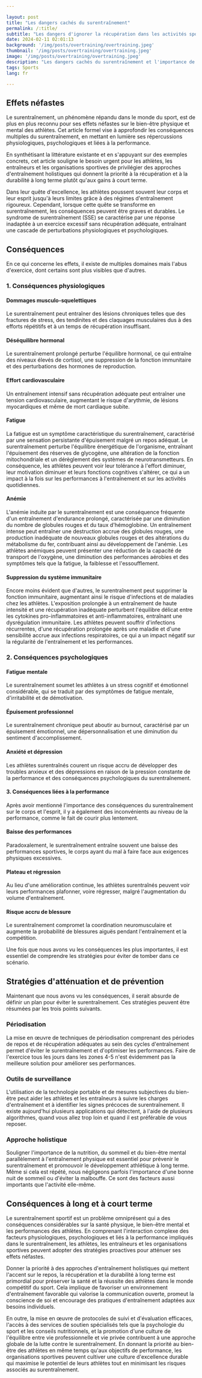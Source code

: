 ```yaml
---

layout: post 
title: "Les dangers cachés du surentraînement"
permalink: /:title/ 
subtitle: "Les dangers d'ignorer la récupération dans les activités sportives"
date: 2024-02-11 02:01:13
background: '/img/posts/overtraining/overtraining.jpeg'
thumbnail: '/img/posts/overtraining/overtraining.jpeg'
image: '/img/posts/overtraining/overtraining.jpeg'
description: "Les dangers cachés du surentraînement et l'importance de la récupération dans les activités sportives"
tags: Sports
lang: fr

---
```



## Effets néfastes

Le surentraînement, un phénomène répandu dans le monde du sport, est de plus en plus reconnu pour ses effets néfastes sur le bien-être physique et mental des athlètes. Cet article formel vise à approfondir les conséquences multiples du surentraînement, en mettant en lumière ses répercussions physiologiques, psychologiques et liées à la performance.

En synthétisant la littérature existante et en s'appuyant sur des exemples concrets, cet article souligne le besoin urgent pour les athlètes, les entraîneurs et les organisations sportives de privilégier des approches d'entraînement holistiques qui donnent la priorité à la récupération et à la durabilité à long terme plutôt qu'aux gains à court terme.

Dans leur quête d'excellence, les athlètes poussent souvent leur corps et leur esprit jusqu'à leurs limites grâce à des régimes d'entraînement rigoureux. Cependant, lorsque cette quête se transforme en surentraînement, les conséquences peuvent être graves et durables. Le syndrome de surentraînement (SSE) se caractérise par une réponse inadaptée à un exercice excessif sans récupération adéquate, entraînant une cascade de perturbations physiologiques et psychologiques.

## Conséquences

En ce qui concerne les effets, il existe de multiples domaines mais l'abus d'exercice, dont certains sont plus visibles que d'autres.

### 1. Conséquences physiologiques

#### Dommages musculo-squelettiques
Le surentraînement peut entraîner des lésions chroniques telles que des fractures de stress, des tendinites et des claquages musculaires dus à des efforts répétitifs et à un temps de récupération insuffisant.

#### Déséquilibre hormonal

Le surentraînement prolongé perturbe l'équilibre hormonal, ce qui entraîne des niveaux élevés de cortisol, une suppression de la fonction immunitaire et des perturbations des hormones de reproduction.

#### Effort cardiovasculaire

Un entraînement intensif sans récupération adéquate peut entraîner une tension cardiovasculaire, augmentant le risque d'arythmie, de lésions myocardiques et même de mort cardiaque subite.

#### Fatigue

La fatigue est un symptôme caractéristique du surentraînement, caractérisé par une sensation persistante d'épuisement malgré un repos adéquat. Le surentraînement perturbe l'équilibre énergétique de l'organisme, entraînant l'épuisement des réserves de glycogène, une altération de la fonction mitochondriale et un dérèglement des systèmes de neurotransmetteurs. En conséquence, les athlètes peuvent voir leur tolérance à l'effort diminuer, leur motivation diminuer et leurs fonctions cognitives s'altérer, ce qui a un impact à la fois sur les performances à l'entraînement et sur les activités quotidiennes.

#### Anémie

L'anémie induite par le surentraînement est une conséquence fréquente d'un entraînement d'endurance prolongé, caractérisée par une diminution du nombre de globules rouges et du taux d'hémoglobine. Un entraînement intense peut entraîner une destruction accrue des globules rouges, une production inadéquate de nouveaux globules rouges et des altérations du métabolisme du fer, contribuant ainsi au développement de l'anémie. Les athlètes anémiques peuvent présenter une réduction de la capacité de transport de l'oxygène, une diminution des performances aérobies et des symptômes tels que la fatigue, la faiblesse et l'essoufflement.

#### Suppression du système immunitaire

Encore moins évident que d'autres, le surentraînement peut supprimer la fonction immunitaire, augmentant ainsi le risque d'infections et de maladies chez les athlètes. L'exposition prolongée à un entraînement de haute intensité et une récupération inadéquate perturbent l'équilibre délicat entre les cytokines pro-inflammatoires et anti-inflammatoires, entraînant une dysrégulation immunitaire. Les athlètes peuvent souffrir d'infections récurrentes, d'une récupération prolongée après une maladie et d'une sensibilité accrue aux infections respiratoires, ce qui a un impact négatif sur la régularité de l'entraînement et les performances.

### 2. Conséquences psychologiques

#### Fatigue mentale

Le surentraînement soumet les athlètes à un stress cognitif et émotionnel considérable, qui se traduit par des symptômes de fatigue mentale, d'irritabilité et de démotivation.

#### Épuisement professionnel

Le surentraînement chronique peut aboutir au burnout, caractérisé par un épuisement émotionnel, une dépersonnalisation et une diminution du sentiment d'accomplissement.

#### Anxiété et dépression

Les athlètes surentraînés courent un risque accru de développer des troubles anxieux et des dépressions en raison de la pression constante de la performance et des conséquences psychologiques du surentraînement.

#### 3. Conséquences liées à la performance

Après avoir mentionné l'importance des conséquences du surentraînement sur le corps et l'esprit, il y a également des inconvénients au niveau de la performance, comme le fait de courir plus lentement.

#### Baisse des performances

Paradoxalement, le surentraînement entraîne souvent une baisse des performances sportives, le corps ayant du mal à faire face aux exigences physiques excessives.

#### Plateau et régression

Au lieu d'une amélioration continue, les athlètes surentraînés peuvent voir leurs performances plafonner, voire régresser, malgré l'augmentation du volume d'entraînement.

#### Risque accru de blessure

Le surentraînement compromet la coordination neuromusculaire et augmente la probabilité de blessures aiguës pendant l'entraînement et la compétition.

Une fois que nous avons vu les conséquences les plus importantes, il est essentiel de comprendre les stratégies pour éviter de tomber dans ce scénario.

## Stratégies d'atténuation et de prévention

Maintenant que nous avons vu les conséquences, il serait absurde de définir un plan pour éviter le surentraînement. Ces stratégies peuvent être résumées par les trois points suivants.

### Périodisation
La mise en œuvre de techniques de périodisation comprenant des périodes de repos et de récupération adéquates au sein des cycles d'entraînement permet d'éviter le surentraînement et d'optimiser les performances. Faire de l'exercice tous les jours dans les zones 4-5 n'est évidemment pas la meilleure solution pour améliorer ses performances.

### Outils de surveillance
L'utilisation de la technologie portable et de mesures subjectives du bien-être peut aider les athlètes et les entraîneurs à suivre les charges d'entraînement et à identifier les signes précoces de surentraînement. Il existe aujourd'hui plusieurs applications qui détectent, à l'aide de plusieurs algorithmes, quand vous allez trop loin et quand il est préférable de vous reposer.

### Approche holistique
Souligner l'importance de la nutrition, du sommeil et du bien-être mental parallèlement à l'entraînement physique est essentiel pour prévenir le surentraînement et promouvoir le développement athlétique à long terme. Même si cela est répété, nous négligeons parfois l'importance d'une bonne nuit de sommeil ou d'éviter la malbouffe. Ce sont des facteurs aussi importants que l'activité elle-même.

## Conséquences à long et à court terme

Le surentraînement sportif est un problème omniprésent qui a des conséquences considérables sur la santé physique, le bien-être mental et les performances des athlètes. En comprenant l'interaction complexe des facteurs physiologiques, psychologiques et liés à la performance impliqués dans le surentraînement, les athlètes, les entraîneurs et les organisations sportives peuvent adopter des stratégies proactives pour atténuer ses effets néfastes.

Donner la priorité à des approches d'entraînement holistiques qui mettent l'accent sur le repos, la récupération et la durabilité à long terme est primordial pour préserver la santé et la réussite des athlètes dans le monde compétitif du sport. Cela implique de favoriser un environnement d'entraînement favorable qui valorise la communication ouverte, promeut la conscience de soi et encourage des pratiques d'entraînement adaptées aux besoins individuels.

En outre, la mise en œuvre de protocoles de suivi et d'évaluation efficaces, l'accès à des services de soutien spécialisés tels que la psychologie du sport et les conseils nutritionnels, et la promotion d'une culture de l'équilibre entre vie professionnelle et vie privée contribuent à une approche globale de la lutte contre le surentraînement. En donnant la priorité au bien-être des athlètes en même temps qu'aux objectifs de performance, les organisations sportives peuvent cultiver une culture d'excellence durable qui maximise le potentiel de leurs athlètes tout en minimisant les risques associés au surentraînement.